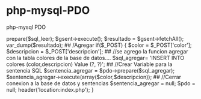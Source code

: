 # php-mysql-PDO
php-mysql PDO


<?php

## include_once 'conexion.php';

## //Leer 
$sql_leer = 'SELECT * FROM colores';

##//Crear Variable
$gsent = $pdo->prepare($sql_leer);
$gsent->execute();
$resultado = $gsent->fetchAll();

var_dump($resultado);

## /Agregar
 if($_POST) {
   $color = $_POST['color'];
   $descripcion = $_POST['descripcion'];

##   //se agrego la funcion agregar con la tabla colores de la base de datos....

   $sql_agregar= 'INSERT INTO colores (color,descripcion) Value (?, ?)';
   
##  //Crear Variable para la sentencia SQL
  $sentencia_agregar = $pdo->prepare($sql_agregar);
  $sentencia_agregar->execute(array($color,$descripcion));

  ## //Cerrar conexion a la base de datos y sentencias
  $sentencia_agregar = null;
  $pdo = null;  
  header('location:index.php');
 }

